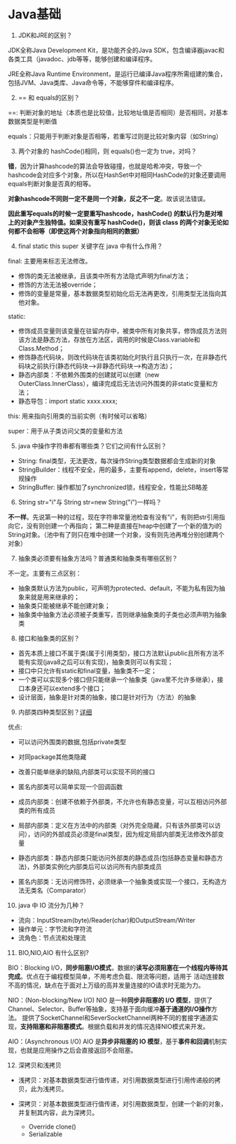 # Java基础

1. JDK和JRE的区别？

JDK全称Java Development Kit，是功能齐全的Java SDK，包含编译器javac和各类工具（javadoc、jdb等等，能够创建和编译程序。

JRE全称Java Runtime Environment，是运行已编译Java程序所需组建的集合，包括JVM、Java类库、Java命令等，不能够穿件和编译程序。

2. == 和 equals的区别？

==: 判断对象的地址（本质也是比较值，比较地址值是否相同）是否相同，对基本数据类型是判断值

equals：只能用于判断对象是否相等，若重写过则是比较对象内容（如String）

3. 两个对象的 hashCode()相同，则 equals()也一定为 true，对吗？

**错**，因为计算hashcode的算法会导致碰撞，也就是哈希冲突，导致一个hashcode会对应多个对象，所以在HashSet中对相同HashCode的对象还要调用equals判断对象是否真的相等。

**对象hashcode不同则一定不是同一个对象，反之不一定**。故该说法错误。

**因此重写equals的时候一定要重写hashcode，hashCode() 的默认行为是对堆上的对象产生独特值。如果没有重写 hashCode()，则该 class 的两个对象无论如何都不会相等（即使这两个对象指向相同的数据）**

4. final static this super 关键字在 java 中有什么作用？

final: 主要用来标志无法修改。

- 修饰的类无法被继承，且该类中所有方法隐式声明为final方法；
- 修饰的方法无法被override；
- 修饰的变量是常量，基本数据类型初始化后无法再更改，引用类型无法指向其他对象。

static: 

- 修饰成员变量则该变量在驻留内存中，被类中所有对象共享，修饰成员方法则该方法是静态方法，存放在方法区，调用的时候是Class.variable和Class.Method；
- 修饰静态代码块，则改代码块在该类初始化时执行且只执行一次，在非静态代码块之前执行(静态代码块—>非静态代码块—>构造方法)；
- 静态内部类：不依赖外围类的创建就可以创建（new OuterClass.InnerClass），编译完成后无法访问外围类的非static变量和方法；
- 静态导包：import static xxxx.xxxx;

this: 用来指向引用类的当前实例（有时候可以省略）

super：用于从子类访问父类的变量和方法

5. java 中操作字符串都有哪些类？它们之间有什么区别？

- String: final类型，无法更改，每次操作String类型数据都会生成新的对象
- StringBuilder：线程不安全，用的最多，主要有append，delete，insert等常规操作
- StringBuffer: 操作都加了synchronized锁，线程安全，性能比SB略差

6. String str="i"与 String str=new String("i")一样吗？

**不一样**。先说第一种的过程，现在字符串常量池检查有没有"i"，有则把str引用指向它，没有则创建一个再指向；
第二种是直接在heap中创建了一个新的值为i的String对象。（池中有了则只在堆中创建一个对象，没有则先池再堆分别创建两个对象）

7. 抽象类必须要有抽象方法吗？普通类和抽象类有哪些区别？

不一定。主要有三点区别：

- 抽象类默认方法为public，可声明为protected、default，不能为私有因为抽象来就是用来继承的；
- 抽象类只能被继承不能创建对象；
- 抽象类中抽象方法必须被子类重写，否则继承抽象类的子类也必须声明为抽象类

8. 接口和抽象类的区别？

- 首先本质上接口不属于类(属于引用类型)，接口方法默认public且所有方法不能有实现(java8之后可以有实现)，抽象类则可以有实现；
- 接口中只允许有static和final变量，抽象类不一定；
- 一个类可以实现多个接口但只能继承一个抽象类（java里不允许多继承），接口本身还可以extend多个接口；
- 设计层面，抽象是针对类的抽象，接口是针对行为（方法）的抽象

9. 内部类四种类型区别？[详细](https://juejin.im/post/5a903ef96fb9a063435ef0c8)

优点: 
- 可以访问外围类的数据,包括private类型
- 对同package其他类隐藏
- 改善只能单继承的缺陷,内部类可以实现不同的接口
- 匿名内部类可以简单实现一个回调函数

- 成员内部类：创建不依赖于外部类，不允许也有静态变量，可以互相访问外部类的所有成员
- 局部内部类：定义在方法中的内部类（对外完全隐藏，只有该外部类可以访问），访问的外部成员必须是final类型，因为规定局部内部类无法修改外部变量
- 静态内部类：静态内部类只能访问外部类的静态成员(包括静态变量和静态方法)，外部类实例化内部类后可以访问所有内部类成员
- 匿名内部类：无访问修饰符，必须继承一个抽象类或实现一个接口，无构造方法无类名（Comparator）

10. java 中 IO 流分为几种？

- 流向：InputStream(byte)/Reader(char)和OutputStream/Writer
- 操作单元：字节流和字符流
- 流角色：节点流和处理流

11. BIO,NIO,AIO 有什么区别?

BIO：Blocking I/O，**同步阻塞I/O模式**，数据的**读写必须阻塞在一个线程内等待其完成**。优点在于编程模型简单，不用考虑负载、限流等问题，适用于
活动连接数不高的情况，缺点在于面对上万级的高并发量连接的IO请求时无能为力。

NIO：(Non-blocking/New I/O) NIO 是一种**同步非阻塞的 I/O 模型**，提供了Channel、Selector、Buffer等抽象，支持基于面向缓冲**基于通道的I/O操作**方法。
提供了SocketChannel和SeverSocketChannel两种不同的套接字通道实现，**支持阻塞和非阻塞模式**。根据负载和并发的情况选择NIO模式来开发。

AIO：(Asynchronous I/O) AIO 是**异步非阻塞的 IO 模型**，基于**事件和回调**机制实现，也就是应用操作之后会直接返回不会阻塞。

12. 深拷贝和浅拷贝

- 浅拷贝：对基本数据类型进行值传递，对引用数据类型进行引用传递般的拷贝，此为浅拷贝。

- 深拷贝：对基本数据类型进行值传递，对引用数据类型，创建一个新的对象，并复制其内容，此为深拷贝。
    - Override clone()
    - Serializable

